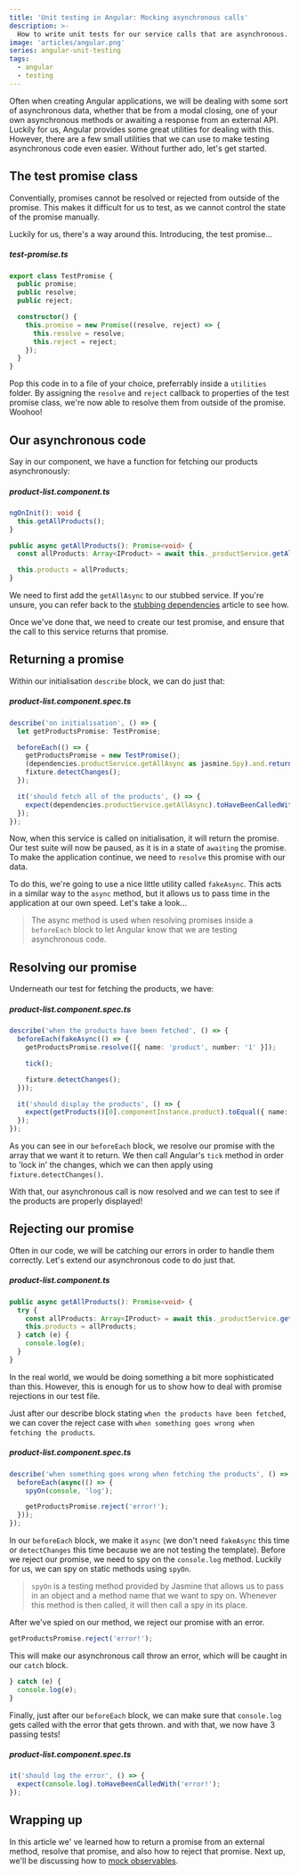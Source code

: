 ```yaml
---
title: 'Unit testing in Angular: Mocking asynchronous calls'
description: >-
  How to write unit tests for our service calls that are asynchronous.
image: 'articles/angular.png'
series: angular-unit-testing
tags:
  - angular
  - testing
---
```


Often when creating Angular applications, we will be dealing with some sort of asynchronous data, whether that be from a modal closing, one of your own asynchronous methods or awaiting a response from an external API. Luckily for us, Angular provides some great utilities for dealing with this. However, there are a few small utilities that we can use to make testing asynchronous code even easier. Without further ado, let's get started.

## The test promise class

Conventially, promises cannot be resolved or rejected from outside of the promise. This makes it difficult for us to test, as we cannot control the state of the promise manually.

Luckily for us, there's a way around this. Introducing, the test promise...

##### test-promise.ts

```ts
export class TestPromise {
  public promise;
  public resolve;
  public reject;

  constructor() {
    this.promise = new Promise((resolve, reject) => {
      this.resolve = resolve;
      this.reject = reject;
    });
  }
}
```

Pop this code in to a file of your choice, preferrably inside a `utilities` folder. By assigning the `resolve` and `reject` callback to properties of the test promise class, we're now able to resolve them from outside of the promise. Woohoo!

## Our asynchronous code

Say in our component, we have a function for fetching our products asynchronously:

##### product-list.component.ts

```ts
ngOnInit(): void {
  this.getAllProducts();
}

public async getAllProducts(): Promise<void> {
  const allProducts: Array<IProduct> = await this._productService.getAllAsync();

  this.products = allProducts;
}
```

We need to first add the `getAllAsync` to our stubbed service. If you're unsure, you can refer back to the [stubbing dependencies](angular-testing-2-stubbing-dependencies#creating-the-stub) article to see how.

Once we've done that, we need to create our test promise, and ensure that the call to this service returns that promise.

## Returning a promise

Within our initialisation `describe` block, we can do just that:

##### product-list.component.spec.ts

```ts
describe('on initialisation', () => {
  let getProductsPromise: TestPromise;

  beforeEach(() => {
    getProductsPromise = new TestPromise();
    (dependencies.productService.getAllAsync as jasmine.Spy).and.returnValue(getProductsPromise.promise);
    fixture.detectChanges();
  });

  it('should fetch all of the products', () => {
    expect(dependencies.productService.getAllAsync).toHaveBeenCalledWith();
  });
});
```

Now, when this service is called on initialisation, it will return the promise. Our test suite will now be paused, as it is in a state of `awaiting` the promise. To make the application continue, we need to `resolve` this promise with our data.

To do this, we're going to use a nice little utility called `fakeAsync`. This acts in a similar way to the `async` method, but it allows us to pass time in the application at our own speed. Let's take a look...

> The async method is used when resolving promises inside a `beforeEach` block to let Angular know that we are testing asynchronous code.

## Resolving our promise

Underneath our test for fetching the products, we have:

##### product-list.component.spec.ts

```ts
describe('when the products have been fetched', () => {
  beforeEach(fakeAsync(() => {
    getProductsPromise.resolve([{ name: 'product', number: '1' }]);

    tick();

    fixture.detectChanges();
  }));

  it('should display the products', () => {
    expect(getProducts()[0].componentInstance.product).toEqual({ name: 'product', number: '1' });
  });
});
```

As you can see in our `beforeEach` block, we resolve our promise with the array that we want it to return. We then call Angular's `tick` method in order to 'lock in' the changes, which we can then apply using `fixture.detectChanges()`.

With that, our asynchronous call is now resolved and we can test to see if the products are properly displayed!

## Rejecting our promise

Often in our code, we will be catching our errors in order to handle them correctly. Let's extend our asynchronous code to do just that.

##### product-list.component.ts

```ts
public async getAllProducts(): Promise<void> {
  try {
    const allProducts: Array<IProduct> = await this._productService.getAllAsync();
    this.products = allProducts;
  } catch (e) {
    console.log(e);
  }
}
```

In the real world, we would be doing something a bit more sophisticated than this. However, this is enough for us to show how to deal with promise rejections in our test file.

Just after our describe block stating `when the products have been fetched`, we can cover the reject case with `when something goes wrong when fetching the products`.

##### product-list.component.spec.ts

```ts
describe('when something goes wrong when fetching the products', () => {
  beforeEach(async(() => {
    spyOn(console, 'log');

    getProductsPromise.reject('error!');
  }));
});
```

In our `beforeEach` block, we make it `async` (we don't need `fakeAsync` this time or `detectChanges` this time because we are not testing the template). Before we reject our promise, we need to spy on the `console.log` method. Luckily for us, we can spy on static methods using `spyOn`.

> `spyOn` is a testing method provided by Jasmine that allows us to pass in an object and a method name that we want to spy on. Whenever this method is then called, it will then call a spy in its place.

After we've spied on our method, we reject our promise with an error.

```ts
getProductsPromise.reject('error!');
```

This will make our asynchronous call throw an error, which will be caught in our `catch` block.

```ts
} catch (e) {
  console.log(e);
}
```

Finally, just after our `beforeEach` block, we can make sure that `console.log` gets called with the error that gets thrown. and with that, we now have 3 passing tests!

##### product-list.component.spec.ts

```ts
it('should log the error', () => {
  expect(console.log).toHaveBeenCalledWith('error!');
});
```

## Wrapping up

In this article we' ve learned how to return a promise from an external method, resolve that promise, and also how to reject that promise. Next up, we'll be discussing how to [mock observables](angular-testing-5-mocking-observables).
